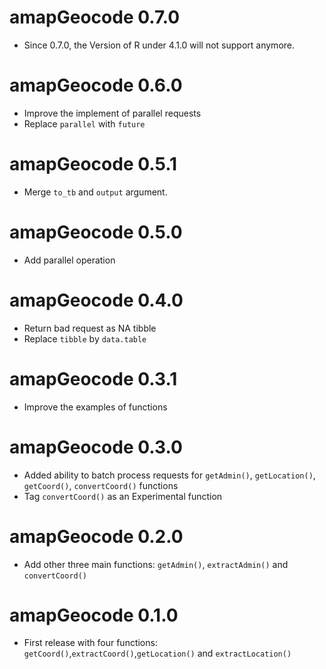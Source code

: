 # amapGeocode 0.7.0
* Since 0.7.0, the Version of R under 4.1.0 will not support anymore.

# amapGeocode 0.6.0
* Improve the implement of parallel requests 
* Replace `parallel` with `future`

# amapGeocode 0.5.1
* Merge `to_tb` and `output` argument.

# amapGeocode 0.5.0
* Add parallel operation

# amapGeocode 0.4.0
* Return bad request as NA tibble
* Replace `tibble` by `data.table`

# amapGeocode 0.3.1
* Improve the examples of functions

# amapGeocode 0.3.0
* Added ability to batch process requests for `getAdmin()`, `getLocation()`, `getCoord()`, `convertCoord()` functions
* Tag `convertCoord()` as an Experimental function

# amapGeocode 0.2.0
* Add other three main functions: `getAdmin()`, `extractAdmin()` and `convertCoord()`

# amapGeocode 0.1.0

* First release with four functions: `getCoord()`,`extractCoord()`,`getLocation()` and `extractLocation()`
